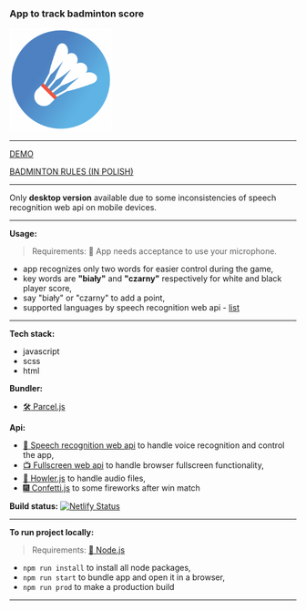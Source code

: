 ### App to track badminton score
![](https://github.com/rzubrycki/badminton-score/blob/master/src/images/favicons/apple-touch-icon.png)
___

[DEMO](https://inspiring-payne-3540e7.netlify.com/)

[BADMINTON RULES (IN POLISH)](https://www.badmin.pl/zasady-gry-w-badmintona-i-56.html)
___

Only **desktop version** available due to some inconsistencies of speech recognition web api on mobile devices.
___

**Usage:**
> Requirements: :rotating_light: App needs acceptance to use your microphone.

- app recognizes only two words for easier control during the game,
- key words are **"biały"** and **"czarny"** respectively for white and black player score,
- say "biały" or "czarny" to add a point,
- supported languages by speech recognition web api - [list](https://cloud.google.com/speech-to-text/docs/languages)
___
**Tech stack:**
- javascript
- scss
- html

**Bundler:**
- [:hammer_and_wrench: Parcel.js](https://parceljs.org/)

**Api:**
- [:loudspeaker: Speech recognition web api](https://developer.mozilla.org/en-US/docs/Web/API/Web_Speech_API/Using_the_Web_Speech_API) to handle voice recognition and control the app,
- [:tv: Fullscreen web api](https://developer.mozilla.org/en-US/docs/Web/API/Fullscreen_API) to handle browser fullscreen functionality,
- [:microphone: Howler.js](https://howlerjs.com/) to handle audio files,
- [:fireworks: Confetti.js](https://github.com/Agezao/confetti-js#readme) to some fireworks after win match


**Build status:** [![Netlify Status](https://api.netlify.com/api/v1/badges/946b7912-1a06-4684-b7d6-3e3a93ad899c/deploy-status)](https://app.netlify.com/sites/inspiring-payne-3540e7/deploys)
___

**To run project locally:**
> Requirements: [:rotating_light: Node.js](https://nodejs.org/en/)

- `npm run install` to install all node packages,
- `npm run start` to bundle app and open it in a browser,
- `npm run prod` to make a production build
___
